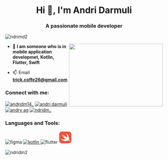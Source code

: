 <h1 align="center">Hi 👋, I'm Andri Darmuli</h1>
<h3 align="center">A passionate mobile developer </h3>

<p align="left"> <img src="https://komarev.com/ghpvc/?username=ndridm2&label=Profile%20views&color=0e75b6&style=flat" alt="ndrimd2" /> </p>

<img align="right" width=300 height=200 src="https://raw.githubusercontent.com/ndridm2/ndridm2/main/coding-freak.gif" />

- 💬 **I am someone who is in mobile application developmet, Kotlin, Flutter, Swift**

- 📫 Email **trick.coffe26@gmail.com**

<h3 align="left">Connect with me:</h3>
<p align="left">
<a href="https://twitter.com/andridm14_" target="blank"><img align="center" src="https://raw.githubusercontent.com/rahuldkjain/github-profile-readme-generator/master/src/images/icons/Social/twitter.svg" alt="andridm14_" height="30" width="40" /></a>
<a href="https://linkedin.com/in/andri darmuli" target="blank"><img align="center" src="https://raw.githubusercontent.com/rahuldkjain/github-profile-readme-generator/master/src/images/icons/Social/linked-in-alt.svg" alt="andri darmuli" height="30" width="40" /></a>
<a href="https://fb.com/andry ag" target="blank"><img align="center" src="https://raw.githubusercontent.com/rahuldkjain/github-profile-readme-generator/master/src/images/icons/Social/facebook.svg" alt="andry ag" height="30" width="40" /></a>
<a href="https://instagram.com/ndridm_" target="blank"><img align="center" src="https://raw.githubusercontent.com/rahuldkjain/github-profile-readme-generator/master/src/images/icons/Social/instagram.svg" alt="ndridm_" height="30" width="40" /></a>
</p>

<h3 align="left">Languages and Tools:</h3>
<p align="left">
<img src="https://www.vectorlogo.zone/logos/figma/figma-icon.svg" alt="figma" width="40" height="40"/> </a> <a href="https://firebase.google.com/" target="_blank" rel="noreferrer"> 
<img src="https://www.vectorlogo.zone/logos/kotlinlang/kotlinlang-icon.svg" alt="kotlin" width="40" height="40"/> <a href="https://developer.android.com/" target="_blank" rel="noreferrer"> </a> 
<img src="https://www.vectorlogo.zone/logos/flutterio/flutterio-icon.svg" alt="flutter" width="40" height="40"/> <a href="https://flutter.dev/" target="_blank" rel="noreferrer"> </a>  
<img src="https://raw.githubusercontent.com/devicons/devicon/master/icons/swift/swift-original.svg" alt="swift" width="40" height="40"/> <a href="https://www.apple.com/id/swift/" target="_blank" rel="noreferrer"> </a> 
</p>

<p><img align="center" src="https://github-readme-streak-stats.herokuapp.com/?user=ndridm2&" alt="ndridm2" /></p>
